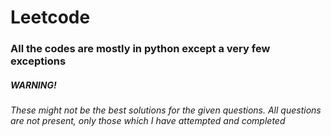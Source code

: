 # Leetcode

### All the codes are mostly in python except a very few exceptions

##### WARNING!
###### These might not be the best solutions for the given questions. All questions are not present, only those which I have attempted and completed

